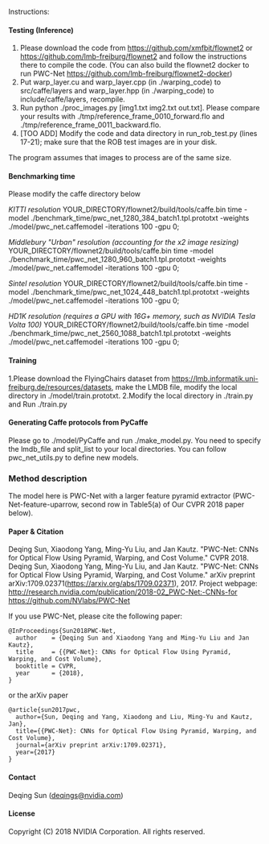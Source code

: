 Instructions:

#### Testing (Inference)

1. Please download the code from https://github.com/xmfbit/flownet2 or https://github.com/lmb-freiburg/flownet2 and follow the instructions there to compile the code. (You can also build the flownet2 docker to run PWC-Net https://github.com/lmb-freiburg/flownet2-docker)
2. Put warp_layer.cu and warp_layer.cpp (in ./warping_code) to src/caffe/layers and warp_layer.hpp (in ./warping_code) to include/caffe/layers, recompile.
3. Run python ./proc_images.py [img1.txt img2.txt out.txt]. Please compare your results with ./tmp/reference_frame_0010_forward.flo and ./tmp/reference_frame_0011_backward.flo.
4. [TOO ADD] Modify the code and data directory in run_rob_test.py (lines 17-21); make sure that the ROB test images are in your disk.

The program assumes that images to process are of the same size.


#### Benchmarking time

Please modify the caffe directory below

*KITTI resolution*
YOUR_DIRECTORY/flownet2/build/tools/caffe.bin time -model ./benchmark_time/pwc_net_1280_384_batch1.tpl.prototxt -weights ./model/pwc_net.caffemodel -iterations 100 -gpu 0;

*Middlebury "Urban" resolution (accounting for the x2 image resizing)*
YOUR_DIRECTORY/flownet2/build/tools/caffe.bin time -model ./benchmark_time/pwc_net_1280_960_batch1.tpl.prototxt -weights ./model/pwc_net.caffemodel -iterations 100 -gpu 0;

*Sintel resolution*
YOUR_DIRECTORY/flownet2/build/tools/caffe.bin time -model ./benchmark_time/pwc_net_1024_448_batch1.tpl.prototxt -weights ./model/pwc_net.caffemodel -iterations 100 -gpu 0;

*HD1K resolution (requires a GPU with 16G+ memory, such as  NVIDIA Tesla Volta 100)*
YOUR_DIRECTORY/flownet2/build/tools/caffe.bin time -model ./benchmark_time/pwc_net_2560_1088_batch1.tpl.prototxt -weights ./model/pwc_net.caffemodel -iterations 100 -gpu 0;


#### Training 

1.Please download the FlyingChairs dataset from https://lmb.informatik.uni-freiburg.de/resources/datasets, make the LMDB file, modify the local directory in ./model/train.prototxt. 
2.Modify the local directory in  ./train.py and Run ./train.py

#### Generating Caffe protocols from PyCaffe
Please go to ./model/PyCaffe and run ./make_model.py. You need to specify the lmdb_file and split_list to your local directories. You can follow pwc_net_utils.py to define new models.


### Method description
The model here is PWC-Net with a larger feature pyramid extractor (PWC-Net-feature-uparrow, second row in Table5(a) of Our CVPR 2018 paper below).



#### Paper & Citation
Deqing Sun, Xiaodong Yang, Ming-Yu Liu, and Jan Kautz. "PWC-Net: CNNs for Optical Flow Using Pyramid, Warping, and Cost Volume." CVPR 2018. 
Deqing Sun, Xiaodong Yang, Ming-Yu Liu, and Jan Kautz. "PWC-Net: CNNs for Optical Flow Using Pyramid, Warping, and Cost Volume." arXiv preprint arXiv:1709.02371(https://arxiv.org/abs/1709.02371), 2017.
Project webpage: http://research.nvidia.com/publication/2018-02_PWC-Net:-CNNs-for
https://github.com/NVlabs/PWC-Net
 

If you use PWC-Net, please cite the following paper: 
```
@InProceedings{Sun2018PWC-Net,
  author    = {Deqing Sun and Xiaodong Yang and Ming-Yu Liu and Jan Kautz},
  title     = {{PWC-Net}: CNNs for Optical Flow Using Pyramid, Warping, and Cost Volume},
  booktitle = CVPR,
  year      = {2018},
}
```
or the arXiv paper
```
@article{sun2017pwc,
  author={Sun, Deqing and Yang, Xiaodong and Liu, Ming-Yu and Kautz, Jan},
  title={{PWC-Net}: CNNs for Optical Flow Using Pyramid, Warping, and Cost Volume},
  journal={arXiv preprint arXiv:1709.02371},
  year={2017}
}
```

#### Contact
Deqing Sun (deqings@nvidia.com)

#### License 
Copyright (C) 2018 NVIDIA Corporation. All rights reserved. 
